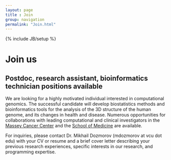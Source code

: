 ```yaml
---
layout: page
title : Join
group: navigation
permalink: "Join.html"
---
```

{% include JB/setup %}

# Join us

## Postdoc, research assistant, bioinformatics technician positions available

We are looking for a highly motivated individual interested in computational genomics. The successful candidate will develop biostatistics methods and bioinformatics tools for the analysis of the 3D structure of the human genome, and its changes in health and disease. Numerous opportunities for collaborations with leading computational and clinical investigators in the [Massey Cancer Center](https://www.massey.vcu.edu/) and the [School of Medicine](https://medschool.vcu.edu/) are available.

For inquiries, please contact Dr. Mikhail Dozmorov (mdozmorov at vcu dot edu) with your CV or resume and a brief cover letter describing your previous research experiences, specific interests in our research, and programming expertise.

